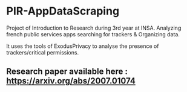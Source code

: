 # PIR-AppDataScraping
Project of Introduction to Research during 3rd year at INSA. Analyzing french public services apps searching for trackers &amp; Organizing data.

It uses the tools of ExodusPrivacy to analyse the presence of trackers/critical permissions.

## Research paper available here : https://arxiv.org/abs/2007.01074
